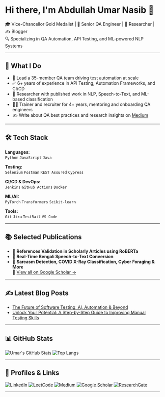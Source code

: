 # Hi there, I'm Abdullah Umar Nasib 👋

🎓 Vice-Chancellor Gold Medalist | 🧪 Senior QA Engineer | 💬 Researcher | ✍️ Blogger  
🔍 Specializing in QA Automation, API Testing, and ML-powered NLP Systems

---

## 💼 What I Do

- 🚀 Lead a 35-member QA team driving test automation at scale
- ✅ 6+ years of experience in API Testing, Automation Frameworks, and CI/CD
- 🤖 Researcher with published work in NLP, Speech-to-Text, and ML-based classification
- 👨‍🏫 Trainer and recruiter for 4+ years, mentoring and onboarding QA engineers
- ✍️ Write about QA best practices and research insights on [Medium](https://medium.com/@umarnasib13)

---

## 🛠 Tech Stack

**Languages:**  
`Python` `JavaScript` `Java`  

**Testing:**  
`Selenium` `Postman` `REST Assured` `Cypress`  

**CI/CD & DevOps:**  
`Jenkins` `GitHub Actions` `Docker`  

**ML/AI:**  
`PyTorch` `Transformers` `Scikit-learn`  

**Tools:**  
`Git` `Jira` `TestRail` `VS Code`

---

## 📚 Selected Publications

- 🧠 **References Validation in Scholarly Articles using RoBERTa**  
- 🎤 **Real-Time Bengali Speech-to-Text Conversion**  
- 🤖 **Sarcasm Detection, COVID X-Ray Classification, Cyber Foraging & More**  
📖 [View all on Google Scholar →](https://scholar.google.com/citations?user=Jv_yP-sAAAAJ&hl=en&oi=ao)

---

## ✍️ Latest Blog Posts

<!-- BLOG-POST-LIST:START -->
- [The Future of Software Testing: AI, Automation & Beyond](https://medium.com/@umarnasib13/the-future-of-software-testing-ai-automation-beyond-9ba3ed804e5e)
- [Unlock Your Potential: A Step-by-Step Guide to Improving Manual Testing Skills](https://medium.com/@umarnasib13/unlock-your-potential-a-step-by-step-guide-to-improving-manual-testing-skills-5b5c5515501e)
<!-- BLOG-POST-LIST:END -->

---

## 📊 GitHub Stats

![Umar's GitHub Stats](https://github-readme-stats.vercel.app/api?username=UmarNasib&show_icons=true&theme=default)
![Top Langs](https://github-readme-stats.vercel.app/api/top-langs/?username=UmarNasib&layout=compact&theme=default)

---

## 🔗 Profiles & Links

[![LinkedIn](https://img.shields.io/badge/LinkedIn-blue?logo=linkedin)](https://www.linkedin.com/in/umarnasib/)
[![LeetCode](https://img.shields.io/badge/LeetCode-orange?logo=leetcode)](https://leetcode.com/u/UmarNasib/)
[![Medium](https://img.shields.io/badge/Medium-black?logo=medium)](https://medium.com/@umarnasib13)
[![Google Scholar](https://img.shields.io/badge/Scholar-grey?logo=googlescholar)](https://scholar.google.com/citations?user=Jv_yP-sAAAAJ&hl=en&oi=ao)
[![ResearchGate](https://img.shields.io/badge/ResearchGate-green?logo=researchgate)](https://www.researchgate.net/profile/Abdullah-Nasib?ev=hdr_xprf)

---
